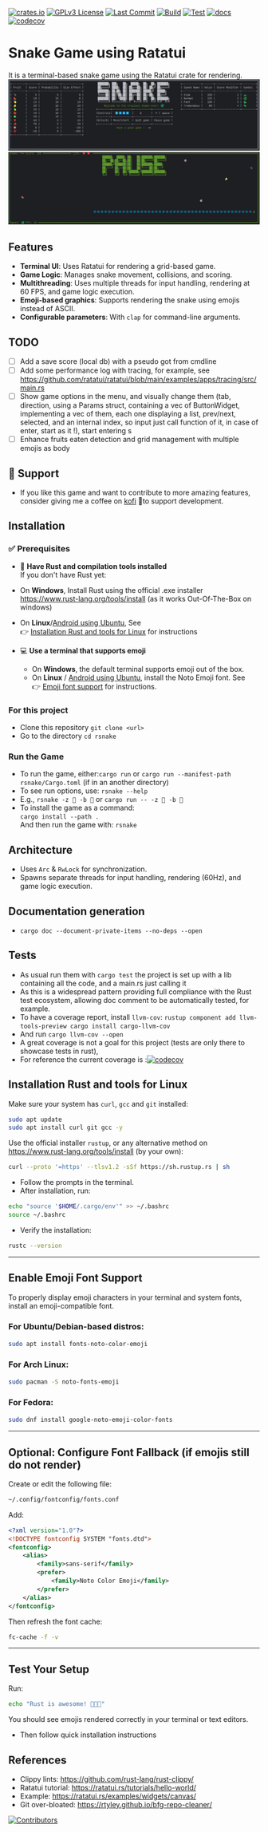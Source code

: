 [![crates.io](https://img.shields.io/crates/v/nom_du_crate.svg)](https://crates.io/crates/rsnaker)
[![GPLv3 License](https://img.shields.io/badge/License-GPL%20v3-yellow.svg)](https://opensource.org/licenses/)
[![Last Commit](https://img.shields.io/github/last-commit/fromtherags/rsnake)](https://github.com/FromTheRags/rsnake/commits)
[![Build](https://github.com/FromTheRags/rsnake/actions/workflows/rust.yml/badge.svg)](https://github.com/FromTheRags/rsnake/actions/workflows/rust.yml)
[![Test](https://github.com/FromTheRags/rsnake/actions/workflows/test.yml/badge.svg)](https://github.com/FromTheRags/rsnake/actions/workflows/test.yml)
[![docs](https://img.shields.io/badge/docs-online-blue)](https://fromtherags.github.io/rsnake/rsnake/index.html)
[![codecov](https://codecov.io/gh/fromtherags/rsnake/branch/main/graph/badge.svg)](https://codecov.io/gh/FromTheRags/rsnake)

# Snake Game using Ratatui

It is a terminal-based snake game using the Ratatui crate for rendering.
![Terminal Output Menu](demo_images/snake_setup.png)
![Terminal Output Running](demo_images/snake_running.png)

## Features

- **Terminal UI**: Uses Ratatui for rendering a grid-based game.
- **Game Logic**: Manages snake movement, collisions, and scoring.
- **Multithreading**: Uses multiple threads for input handling, rendering at 60 FPS, and game logic execution.
- **Emoji-based graphics**: Supports rendering the snake using emojis instead of ASCII.
- **Configurable parameters**: With `clap` for command-line arguments.

## TODO

- [ ] Add a save score (local db) with a pseudo got from cmdline
- [ ] Add some performance log with tracing, for example,
  see https://github.com/ratatui/ratatui/blob/main/examples/apps/tracing/src/main.rs
- [ ] Show game options in the menu, and visually change them (tab, direction, using a Params struct, containing a vec
  of ButtonWidget, implementing a vec of them, each one displaying
  a list, prev/next, selected, and an internal index, so input just call function of it, in case of enter, start as
  it !), start entering s
- [ ] Enhance fruits eaten detection and grid management with multiple emojis as body

## 💖 Support

- If you like this game and want to contribute to more amazing features, consider giving me a coffee
  on [kofi](https://ko-fi.com/retrosnake)
  🥤to support development.

## Installation

### ✅ Prerequisites

- 🦀 **Have Rust and compilation tools installed**  
  If you don't have Rust yet:
- On **Windows**, Install Rust using the official .exe installer https://www.rust-lang.org/tools/install (as it works
  Out-Of-The-Box on
  windows)
- On **Linux**/[Android using Ubuntu](https://github.com/CypherpunkArmory/UserLAnd), See  
  👉 [Installation Rust and tools for Linux](#Installation-Rust-and-tools-for-Linux) for instructions

- 💻 **Use a terminal that supports emoji**
    - On **Windows**, the default terminal supports emoji out of the box.
    - On **Linux** / [Android using Ubuntu](https://github.com/CypherpunkArmory/UserLAnd), install the Noto Emoji font.
      See  
      👉 [Emoji font support](#Enable-Emoji-Font-Support) for instructions.

### For this project

- Clone this repository
  `git clone <url>`
- Go to the directory `cd rsnake`

### Run the Game

- To run the game, either:`cargo run` or `cargo run --manifest-path rsnake/Cargo.toml` (if in an another directory)
- To see run options, use: `rsnake --help`
- E.g., `rsnake -z 🐼 -b 🍥` or `cargo run -- -z 🐼 -b 🍥`
- To install the game as a command:  
  `cargo install --path .`  
  And then run the game with: `rsnake`

## Architecture

- Uses `Arc` & `RwLock` for synchronization.
- Spawns separate threads for input handling, rendering (60Hz), and game logic execution.

## Documentation generation

- `cargo doc --document-private-items --no-deps --open`

## Tests

- As usual run them with `cargo test` the project is set up with a lib containing all the code, and a main.rs just
  calling it
- As this is a widespread pattern providing full compliance with the Rust test ecosystem, allowing doc comment to be
  automatically tested, for example.
- To have a coverage report, install `llvm-cov`:
  `rustup component add llvm-tools-preview
  cargo install cargo-llvm-cov`
- And run `cargo llvm-cov --open`
- A great coverage is not a goal for this project (tests are only there to showcase tests in rust),
- For reference the current coverage
  is :[![codecov](https://codecov.io/gh/FromTheRags/rsnake/graph/badge.svg?token=XJXII0CMQF)](https://codecov.io/gh/FromTheRags/rsnake)

## Installation Rust and tools for Linux

Make sure your system has `curl`, `gcc` and `git` installed:

```bash
sudo apt update
sudo apt install curl git gcc -y
```

Use the official installer `rustup`, or any alternative method on https://www.rust-lang.org/tools/install (by your own):

```bash
curl --proto '=https' --tlsv1.2 -sSf https://sh.rustup.rs | sh
```

- Follow the prompts in the terminal.
- After installation, run:

```bash
echo "source '$HOME/.cargo/env'" >> ~/.bashrc
source ~/.bashrc
```

- Verify the installation:

```bash
rustc --version
```

---

## Enable Emoji Font Support

To properly display emoji characters in your terminal and system fonts, install an emoji-compatible font.

### For Ubuntu/Debian-based distros:

```bash
sudo apt install fonts-noto-color-emoji
```

### For Arch Linux:

```bash
sudo pacman -S noto-fonts-emoji
```

### For Fedora:

```bash
sudo dnf install google-noto-emoji-color-fonts
```

---

## Optional: Configure Font Fallback (if emojis still do not render)

Create or edit the following file:

```bash
~/.config/fontconfig/fonts.conf
```

Add:

```xml
<?xml version="1.0"?>
<!DOCTYPE fontconfig SYSTEM "fonts.dtd">
<fontconfig>
    <alias>
        <family>sans-serif</family>
        <prefer>
            <family>Noto Color Emoji</family>
        </prefer>
    </alias>
</fontconfig>
```

Then refresh the font cache:

```bash
fc-cache -f -v
```

---

## Test Your Setup

Run:

```bash
echo "Rust is awesome! 🦀🔥🚀"
```

You should see emojis rendered correctly in your terminal or text editors.

- Then follow quick installation instructions

## References

- Clippy lints: <https://github.com/rust-lang/rust-clippy/>
- Ratatui tutorial: <https://ratatui.rs/tutorials/hello-world/>
- Example: <https://ratatui.rs/examples/widgets/canvas/>
- Git over-bloated: <https://rtyley.github.io/bfg-repo-cleaner/>

[![Contributors](https://img.shields.io/github/contributors/fromtherags/rsnake)](https://github.com/fromtherags/rsnake/graphs/contributors)

